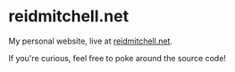 # reidmitchell.net

My personal website, live at [reidmitchell.net](http://reidmitchell.net).

If you're curious, feel free to poke around the source code!
